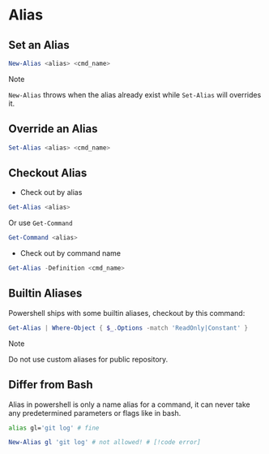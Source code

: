 # Alias

## Set an Alias

```ps1
New-Alias <alias> <cmd_name>
```

> [!note]
> `New-Alias` throws when the alias already exist while `Set-Alias` will overrides it.

## Override an Alias

```ps1
Set-Alias <alias> <cmd_name>
```

## Checkout Alias

- Check out by alias

```ps1
Get-Alias <alias>
```

Or use `Get-Command`

```ps1
Get-Command <alias>
```

- Check out by command name

```ps1
Get-Alias -Definition <cmd_name>
```

## Builtin Aliases

Powershell ships with some builtin aliases, checkout by this command:

```ps1
Get-Alias | Where-Object { $_.Options -match 'ReadOnly|Constant' }
```

> [!note]
> Do not use custom aliases for public repository.

## Differ from Bash

Alias in powershell is only a name alias for a command, it can never take any predetermined parameters or flags like in bash.

```sh
alias gl='git log' # fine
```

```ps1
New-Alias gl 'git log' # not allowed! # [!code error] 
```

